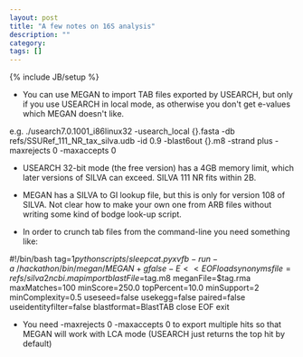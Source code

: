 ```yaml
---
layout: post
title: "A few notes on 16S analysis"
description: ""
category: 
tags: []
---
```

{% include JB/setup %}

*   You can use MEGAN to import TAB files exported by USEARCH, but only if you use USEARCH in local mode, as otherwise you don't get e-values which MEGAN doesn't like.

e.g. ./usearch7.0.1001_i86linux32 -usearch_local {}.fasta -db refs/SSURef_111_NR_tax_silva.udb -id 0.9 -blast6out {}.m8 -strand plus -maxrejects 0 -maxaccepts 0

*   USEARCH 32-bit mode (the free version) has a 4GB memory limit, which later versions of SILVA can exceed. SILVA 111 NR fits within 2B.

*   MEGAN has a SILVA to GI lookup file, but this is only for version 108 of SILVA. Not clear how to make your own one from ARB files without writing some kind of bodge look-up script.

*   In order to crunch tab files from the command-line you need something like:

#!/bin/bash
tag=$1
python scripts/sleepcat.py xvfb-run -a ~/hackathon/bin/megan/MEGAN +g false -E <<EOF
load synonymsfile=refs/silva2ncbi.map
import blastFile=$tag.m8 meganFile=$tag.rma maxMatches=100 minScore=250.0 topPercent=10.0 minSupport=2 minComplexity=0.5 useseed=false usekegg=false paired=false useidentityfilter=false blastformat=BlastTAB
close
EOF
exit

*   You need -maxrejects 0 -maxaccepts 0 to export multiple hits so that MEGAN will work with LCA mode (USEARCH just returns the top hit by default)

 


